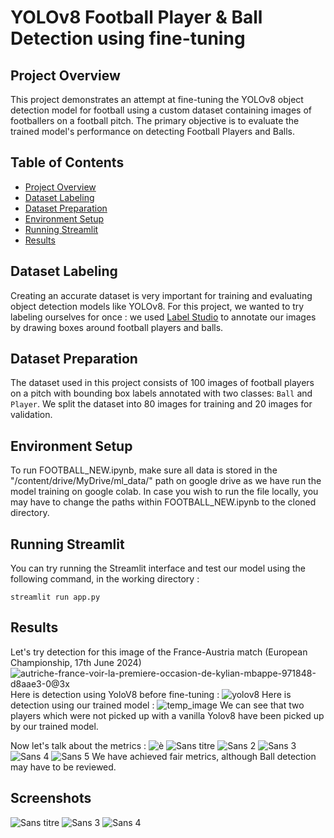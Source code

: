 # YOLOv8 Football Player & Ball Detection using fine-tuning

## Project Overview

This project demonstrates an attempt at fine-tuning the YOLOv8 object detection model for football using a custom dataset containing images of footballers on a football pitch. The primary objective is to evaluate the trained model's performance on detecting Football Players and Balls.

## Table of Contents

- [Project Overview](#project-overview)
- [Dataset Labeling](#dataset-labeling)
- [Dataset Preparation](#dataset-preparation)
- [Environment Setup](#environment-setup)
- [Running Streamlit](#running-streamlit)
- [Results](#results)

## Dataset Labeling

Creating an accurate dataset is very important for training and evaluating object detection models like YOLOv8. 
For this project, we wanted to try labeling ourselves for once : we used [Label Studio](https://labelstud.io/) to annotate our images by drawing boxes around football players and balls.

## Dataset Preparation

The dataset used in this project consists of 100 images of football players on a pitch with bounding box labels annotated with two classes: `Ball` and `Player`.
We split the dataset into 80 images for training and 20 images for validation.

## Environment Setup

To run FOOTBALL_NEW.ipynb, make sure all data is stored in the "/content/drive/MyDrive/ml_data/" path on google drive as we have run the model training on google colab. In case you wish to run the file locally, you may have to change the paths within FOOTBALL_NEW.ipynb to the cloned directory.

## Running Streamlit

You can try running the Streamlit interface and test our model using the following command, in the working directory :
```
streamlit run app.py
```

## Results

Let's try detection for this image of the France-Austria match (European Championship, 17th June 2024)
![autriche-france-voir-la-premiere-occasion-de-kylian-mbappe-971848-d8aae3-0@3x](https://github.com/BonelessCode/Football-Player-Detection/assets/59204911/93b62ef6-8710-4951-b65f-d33f3b17214d)
Here is detection using YoloV8 before fine-tuning : 
![yolov8](https://github.com/BonelessCode/Football-Player-Detection/assets/59204911/c4273136-c249-4388-94c0-3622cf03ea50)
Here is detection using our trained model :
![temp_image](https://github.com/BonelessCode/Football-Player-Detection/assets/59204911/17426583-9697-4e81-a619-c40f2a848fb8)
We can see that two players which were not picked up with a vanilla Yolov8 have been picked up by our trained model.

Now let's talk about the metrics : 
![è](https://github.com/BonelessCode/Football-Player-Detection/assets/59204911/2dd30c6b-0cf4-46b8-9e46-3a7c499eda75)
![Sans titre](https://github.com/BonelessCode/Football-Player-Detection/assets/59204911/106d0418-8d9f-4a77-8cf0-1ab5fbc1a0a2)
![Sans 2](https://github.com/BonelessCode/Football-Player-Detection/assets/59204911/a4d16cb8-cb7f-4d56-a801-8a5a369942f9)
![Sans 3](https://github.com/BonelessCode/Football-Player-Detection/assets/59204911/6ea32243-4f47-47e6-905a-d100f7665aab)
![Sans 4](https://github.com/BonelessCode/Football-Player-Detection/assets/59204911/17b1c666-8bf3-404e-8aca-9dfb50c88289)
![Sans 5](https://github.com/BonelessCode/Football-Player-Detection/assets/59204911/d062a82c-3c03-4a99-ac31-4f4909983cec)
We have achieved fair metrics, although Ball detection may have to be reviewed. 






## Screenshots
![Sans titre](https://github.com/BonelessCode/Football-Player-Detection/assets/59204911/097b26de-7964-48b5-912e-22ba40bd0398)
![Sans 3](https://github.com/BonelessCode/Football-Player-Detection/assets/59204911/c6c74cb6-8ea0-4dba-a6d1-b3dbe81e10ac)
![Sans 4](https://github.com/BonelessCode/Football-Player-Detection/assets/59204911/63d985ec-6282-44f5-83ff-aaf9771cfbf7)

